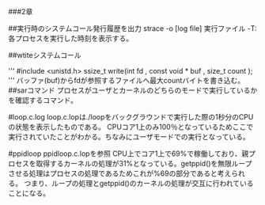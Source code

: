 ###2章

##実行時のシステムコール発行履歴を出力
strace -o \[log file\] 実行ファイル
-T:各プロセスを実行した時刻を表示する。


##wtiteシステムコール

'''
#include <unistd.h>
ssize_t write(int fd , const void * buf , size_t count );
'''
バッファ(buf)からfdが参照するファイルへ最大countバイトを書き込む。
##sarコマンド
プロセスがユーザとカーネルのどちらのモードで実行しているかを確認するコマンド。

#loop.c.log
loop.c.lopは./loopをバックグラウンドで実行した際の1秒分のCPUの状態を表示したものである。
CPUコア1上のみ100％となっているためここで実行されていたことがわかる。ちなみにユーザモードでの実行となっている。

#ppidloop
ppidloop.c.lopを参照
CPU上でコア1上で69%で稼働しており、親プロセスを取得するカーネルの処理が31%となっている。getppid()を無限ループさせる処理はプロセスの処理であるためこれが%69の部分であると考えられる。
つまり、ループの処理とgetppid()のカーネルの処理が交互に行われていることになる。



